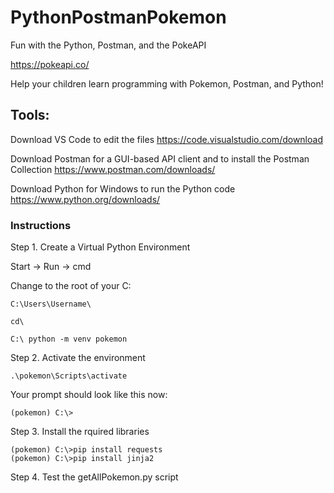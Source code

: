# PythonPostmanPokemon
Fun with the Python, Postman, and the PokeAPI

https://pokeapi.co/

Help your children learn programming with Pokemon, Postman, and Python!

## Tools:

Download VS Code to edit the files
https://code.visualstudio.com/download

Download Postman for a GUI-based API client and to install the Postman Collection
https://www.postman.com/downloads/

Download Python for Windows to run the Python code 
https://www.python.org/downloads/


### Instructions
Step 1. Create a Virtual Python Environment

Start -> Run -> cmd 

Change to the root of your C: 

```console
C:\Users\Username\

cd\

C:\ python -m venv pokemon

```

Step 2. Activate the environment

```console
.\pokemon\Scripts\activate
```

Your prompt should look like this now:

```console
(pokemon) C:\>
```

Step 3. Install the rquired libraries

```console
(pokemon) C:\>pip install requests
(pokemon) C:\>pip install jinja2
```

Step 4. Test the getAllPokemon.py script


